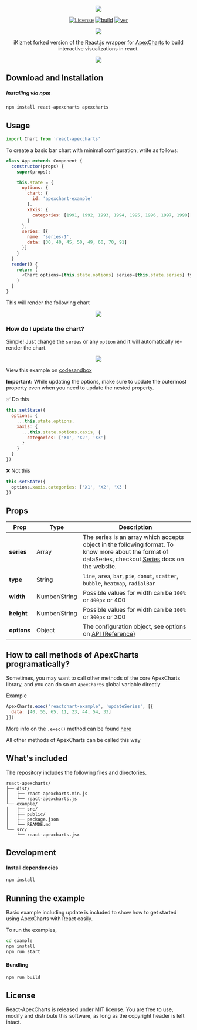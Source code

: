 <p align="center"><img src="https://apexcharts.com/media/react-apexcharts.png"></p>

<p align="center">
  <a href="https://github.com/apexcharts/react-apexcharts/blob/master/LICENSE"><img src="https://img.shields.io/badge/License-MIT-brightgreen.svg" alt="License"></a>
  <a href="https://travis-ci.com/apexcharts/react-apexcharts"><img src="https://api.travis-ci.com/apexcharts/react-apexcharts.svg?branch=master" alt="build" /></a>
  <a href="https://www.npmjs.com/package/react-apexcharts"><img src="https://img.shields.io/npm/v/react-apexcharts.svg" alt="ver"></a>
</p>

<p align="center">
  <a href="https://twitter.com/intent/tweet?text=React-ApexCharts%20A%20React.js%20Chart%20library%20built%20on%20ApexCharts.js&url=https://www.apexcharts.com&hashtags=javascript,charts,react.js,react,apexcharts"><img src="https://img.shields.io/twitter/url/http/shields.io.svg?style=social"> </a>
</p>

<p align="center">iKizmet forked version of the React.js wrapper for <a href="https://github.com/apexcharts/apexcharts.js">ApexCharts</a> to build interactive visualizations in react.</p>

<p align="center"><a href="https://apexcharts.com/javascript-chart-demos/"><img src="https://apexcharts.com/media/apexcharts-banner.png"></a></p>


## Download and Installation

##### Installing via npm

```bash
npm install react-apexcharts apexcharts
```

## Usage

```js
import Chart from 'react-apexcharts'
```

To create a basic bar chart with minimal configuration, write as follows:
```javascript
class App extends Component {
  constructor(props) {
    super(props);

    this.state = {
      options: {
        chart: {
          id: 'apexchart-example'
        },
        xaxis: {
          categories: [1991, 1992, 1993, 1994, 1995, 1996, 1997, 1998]
        }
      },
      series: [{
        name: 'series-1',
        data: [30, 40, 45, 50, 49, 60, 70, 91]
      }]
    }
  }
  render() {
    return (
      <Chart options={this.state.options} series={this.state.series} type="bar" width={500} height={320} />
    )
  }
}
```

This will render the following chart
<p align="center"><a href="https://apexcharts.com/javascript-chart-demos/column-charts/"><img src="https://apexcharts.com/media/first-bar-chart.svg"></a></p>

### How do I update the chart?
Simple! Just change the `series` or any `option` and it will automatically re-render the chart.
<p align="center"><a href="#"><img src="https://apexcharts.com/media/react-chart-updation.gif"></a></p>

View this example on <a href="https://codesandbox.io/s/mzzq3yqjqj">codesandbox</a>


**Important:** While updating the options, make sure to update the outermost property even when you need to update the nested property.

✅ Do this
```javascript
this.setState({
  options: {
    ...this.state.options,
    xaxis: {
      ...this.state.options.xaxis, {
        categories: ['X1', 'X2', 'X3']
      }
    }
  }
})
```

❌ Not this
```javascript
this.setState({
  options.xaxis.categories: ['X1', 'X2', 'X3']
})
```


## Props


| Prop        | Type           | Description  |
| ------------- |-------------| -----|
| **series** | Array | The series is an array which accepts object in the following format. To know more about the format of dataSeries, checkout [Series](https://apexcharts.com/docs/series/) docs on the website. |
| **type** | String  | `line`, `area`, `bar`, `pie`, `donut`, `scatter`, `bubble`, `heatmap`, `radialBar`  |
| **width** | Number/String  | Possible values for width can be `100%` or `400px` or 400 |
| **height** | Number/String | Possible values for width can be `100%` or `300px` or 300 |
| **options** | Object | The configuration object, see options on [API (Reference)](https://apexcharts.com/docs/options/chart/type/) |

## How to call methods of ApexCharts programatically?
Sometimes, you may want to call other methods of the core ApexCharts library, and you can do so on `ApexCharts` global variable directly

Example
```js
ApexCharts.exec('reactchart-example', 'updateSeries', [{
  data: [40, 55, 65, 11, 23, 44, 54, 33]
}])
```
More info on the `.exec()` method can be found <a href="https://apexcharts.com/docs/methods/#exec">here</a>

All other methods of ApexCharts can be called this way

## What's included

The repository includes the following files and directories.

```
react-apexcharts/
├── dist/
│   ├── react-apexcharts.min.js
│   └── react-apexcharts.js
└── example/
│   ├── src/
│   ├── public/
│   ├── package.json
│   └── REAMDE.md
└── src/
    └── react-apexcharts.jsx
```

## Development

#### Install dependencies

```bash
npm install
```

## Running the example

Basic example including update is included to show how to get started using ApexCharts with React easily.

To run the examples,
```bash
cd example
npm install
npm run start
```

#### Bundling

```bash
npm run build
```

## License

React-ApexCharts is released under MIT license. You are free to use, modify and distribute this software, as long as the copyright header is left intact.
